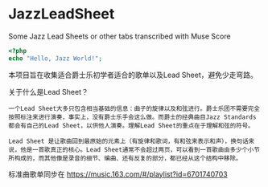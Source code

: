 # JazzLeadSheet
Some Jazz Lead Sheets or other tabs transcribed with Muse Score

```php
<?php
echo "Hello, Jazz World!";
```

本项目旨在收集适合爵士乐初学者适合的歌单以及Lead Sheet，避免少走弯路。

关于什么是Lead Sheet？

```
一个Lead Sheet大多只包含相当基础的信息：曲子的旋律以及和弦进行。爵士乐团不需要完全按照标注来进行演奏，事实上，没有爵士乐手会这么做。而爵士的经典曲目Jazz Standards都会有自己的Lead Sheet，以供他人演奏。理解Lead Sheet的重点在于理解和弦的符号。

Lead Sheet 是让歌曲回到最原始的元素上（有旋律和歌词，有和弦来表示和声），换句话来说，他是一首歌真正的核心。Lead Sheet通常不会超过两页，可以看到一首歌曲由多少个小节所构成的，而其他像是录音的细节、编曲、还有反复的部分，都已经从这个结构中移除。
```

标准曲歌单同步在 <https://music.163.com/#/playlist?id=6701740703>

